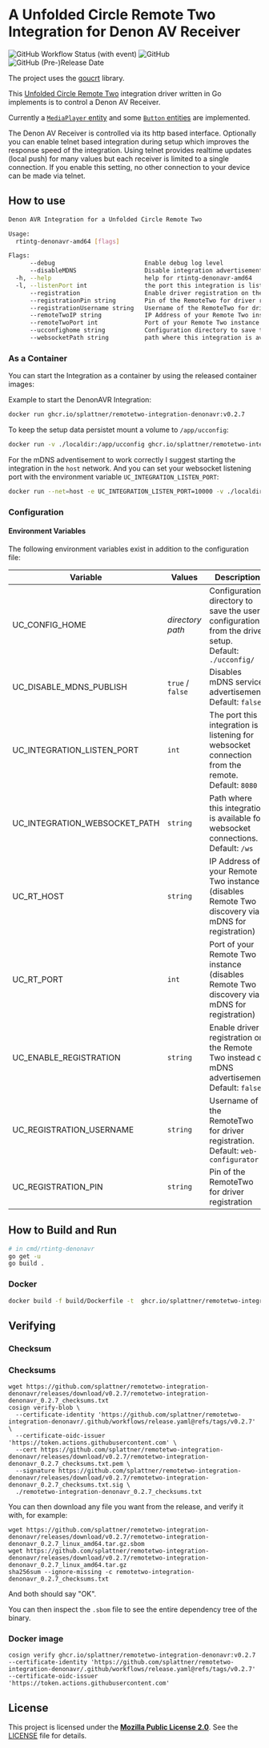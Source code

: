 # A Unfolded Circle Remote Two Integration for Denon AV Receiver

![GitHub Workflow Status (with event)](https://img.shields.io/github/actions/workflow/status/splattner/remotetwo-integration-denonavr/main.yaml)
![GitHub](https://img.shields.io/github/license/splattner/remotetwo-integration-denonavr)
![GitHub (Pre-)Release Date](https://img.shields.io/github/release-date-pre/splattner/remotetwo-integration-denonavr)

The project uses the [goucrt](https://github.com/splattner/goucrt) library.

This [Unfolded Circle Remote Two](https://www.unfoldedcircle.com/) integration driver written in Go implements is to control a Denon AV Receiver.

Currently a [`MediaPlayer` entity](https://github.com/unfoldedcircle/core-api/blob/main/doc/entities/entity_media_player.md) and some [`Button` entities](https://github.com/unfoldedcircle/core-api/blob/main/doc/entities/entity_button.md) are implemented.

The Denon AV Receiver is controlled via its http based interface. Optionally you can enable telnet based integration during setup which improves the response speed of the integration. Using telnet provides realtime updates (local push) for many values but each receiver is limited to a single connection. If you enable this setting, no other connection to your device can be made via telnet.

## How to use

```bash
Denon AVR Integration for a Unfolded Circle Remote Two

Usage:
  rtintg-denonavr-amd64 [flags]

Flags:
      --debug                         Enable debug log level
      --disableMDNS                   Disable integration advertisement via mDNS
  -h, --help                          help for rtintg-denonavr-amd64
  -l, --listenPort int                the port this integration is listening for websocket connection from the remote (default 8080)
      --registration                  Enable driver registration on the Remote Two instead of mDNS advertisement
      --registrationPin string        Pin of the RemoteTwo for driver registration
      --registrationUsername string   Username of the RemoteTwo for driver registration (default "web-configurator")
      --remoteTwoIP string            IP Address of your Remote Two instance (disables Remote Two discovery)
      --remoteTwoPort int             Port of your Remote Two instance (disables Remote Two discovery) (default 80)
      --ucconfighome string           Configuration directory to save the user configuration from the driver setup (default "./ucconfig/")
      --websocketPath string          path where this integration is available for websocket connections (default "/ws")

```

### As a Container

You can start the Integration as a container by using the released container images:

Example to start the DenonAVR Integration:

```bash
docker run ghcr.io/splattner/remotetwo-integration-denonavr:v0.2.7
```

To keep the setup data persistet mount a volume to `/app/ucconfig`:

```bash
docker run -v ./localdir:/app/ucconfig ghcr.io/splattner/remotetwo-integration-denonavr:v0.2.7
```

For the mDNS adventisement to work correctly I suggest starting the integration in the `host` network. And you can set your websocket listening port with the environment variable `UC_INTEGRATION_LISTEN_PORT`:

```bash
docker run --net=host -e UC_INTEGRATION_LISTEN_PORT=10000 -v ./localdir:/app/ucconfig ghcr.io/splattner/remotetwo-integration-denonavr:v0.3.7
```

### Configuration

#### Environment Variables

The following environment variables exist in addition to the configuration file:

| Variable                     | Values               |Description |
|------------------------------|----------------------|--------------------------------------------------------------------------------|
| UC_CONFIG_HOME               | _directory path_     | Configuration directory to save the user configuration from the driver setup.<br>Default: `./ucconfig/` |
| UC_DISABLE_MDNS_PUBLISH      | `true` / `false`     | Disables mDNS service advertisement.<br>Default: `false` |
| UC_INTEGRATION_LISTEN_PORT | `int` | The port this integration is listening for websocket connection from the remote.<br> Default: `8080` |
| UC_INTEGRATION_WEBSOCKET_PATH | `string` | Path where this integration is available for websocket connections.<br> Default: `/ws` |
| UC_RT_HOST | `string` | IP Address of your Remote Two instance (disables Remote Two discovery via mDNS for registration) |
| UC_RT_PORT | `int` | Port of your Remote Two instance (disables Remote Two discovery via mDNS for registration) |
| UC_ENABLE_REGISTRATION | `string` | Enable driver registration on the Remote Two instead of mDNS advertisement.<br> Default: `false` |
| UC_REGISTRATION_USERNAME | `string` | Username of the RemoteTwo for driver registration.<br> Default: `web-configurator` |
| UC_REGISTRATION_PIN | `string` | Pin of the RemoteTwo for driver registration |


## How to Build and Run

```bash
# in cmd/rtintg-denonavr
go get -u
go build .
```

### Docker

```bash
docker build -f build/Dockerfile -t  ghcr.io/splattner/remotetwo-integration-denonavr:latest
```

## Verifying

### Checksum

### Checksums

```shell
wget https://github.com/splattner/remotetwo-integration-denonavr/releases/download/v0.2.7/remotetwo-integration-denonavr_0.2.7_checksums.txt
cosign verify-blob \
  --certificate-identity 'https://github.com/splattner/remotetwo-integration-denonavr/.github/workflows/release.yaml@refs/tags/v0.2.7' \
  --certificate-oidc-issuer 'https://token.actions.githubusercontent.com' \
  --cert https://github.com/splattner/remotetwo-integration-denonavr/releases/download/v0.2.7/remotetwo-integration-denonavr_0.2.7_checksums.txt.pem \
  --signature https://github.com/splattner/remotetwo-integration-denonavr/releases/download/v0.2.7/remotetwo-integration-denonavr_0.2.7_checksums.txt.sig \
  ./remotetwo-integration-denonavr_0.2.7_checksums.txt
```

You can then download any file you want from the release, and verify it with, for example:

```shell
wget https://github.com/splattner/remotetwo-integration-denonavr/releases/download/v0.2.7/remotetwo-integration-denonavr_0.2.7_linux_amd64.tar.gz.sbom
wget https://github.com/splattner/remotetwo-integration-denonavr/releases/download/v0.2.7/remotetwo-integration-denonavr_0.2.7_linux_amd64.tar.gz
sha256sum --ignore-missing -c remotetwo-integration-denonavr_0.2.7_checksums.txt
```

And both should say "OK".

You can then inspect the `.sbom` file to see the entire dependency tree of the binary.

### Docker image

```shell
cosign verify ghcr.io/splattner/remotetwo-integration-denonavr:v0.2.7 --certificate-identity 'https://github.com/splattner/remotetwo-integration-denonavr/.github/workflows/release.yaml@refs/tags/v0.2.7' --certificate-oidc-issuer 'https://token.actions.githubusercontent.com'
```

## License

This project is licensed under the [**Mozilla Public License 2.0**](https://choosealicense.com/licenses/mpl-2.0/).
See the [LICENSE](LICENSE) file for details.
